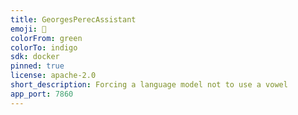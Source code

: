 ```yaml
---
title: GeorgesPerecAssistant
emoji: 👀
colorFrom: green
colorTo: indigo
sdk: docker
pinned: true
license: apache-2.0
short_description: Forcing a language model not to use a vowel
app_port: 7860
---
```


